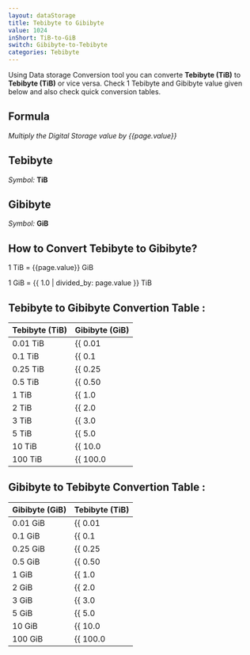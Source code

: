 ```yaml
---
layout: dataStorage
title: Tebibyte to Gibibyte
value: 1024
inShort: TiB-to-GiB
switch: Gibibyte-to-Tebibyte
categories: Tebibyte
---
```


Using Data storage Conversion tool you can converte **Tebibyte (TiB)** to **Tebibyte (TiB)** or vice versa. Check 1 Tebibyte and Gibibyte value given below and also check quick conversion tables.

## Formula
*Multiply the Digital Storage value by {{page.value}}*

## Tebibyte
*Symbol:* **TiB**

## Gibibyte
*Symbol:* **GiB**

## How to Convert Tebibyte to Gibibyte?

1 TiB = {{page.value}} GiB

1 GiB = {{ 1.0 | divided_by: page.value }} TiB


## Tebibyte to Gibibyte Convertion Table :

| Tebibyte (TiB) | Gibibyte (GiB) |
| ---- | ---- |
| 0.01 TiB | {{ 0.01 | times: page.value }} GiB |
| 0.1 TiB | {{ 0.1 | times: page.value }} GiB |
| 0.25 TiB | {{ 0.25 | times: page.value }} GiB |
| 0.5 TiB | {{ 0.50 | times: page.value }} GiB |
| 1 TiB | {{ 1.0 | times: page.value }} GiB |
| 2 TiB | {{ 2.0 | times: page.value }} GiB |
| 3 TiB | {{ 3.0 | times: page.value }} GiB |
| 5 TiB | {{ 5.0 | times: page.value }} GiB |
| 10 TiB | {{ 10.0 | times: page.value }} GiB |
| 100 TiB | {{ 100.0 | times: page.value }} GiB |

## Gibibyte to Tebibyte Convertion Table :

| Gibibyte (GiB) | Tebibyte (TiB) |
| ---- | ---- |
| 0.01 GiB | {{ 0.01 | divided_by: page.value }} TiB |
| 0.1 GiB | {{ 0.1 | divided_by: page.value }} TiB |
| 0.25 GiB | {{ 0.25 | divided_by: page.value }} TiB |
| 0.5 GiB | {{ 0.50 | divided_by: page.value }} TiB |
| 1 GiB | {{ 1.0 | divided_by: page.value }} TiB |
| 2 GiB | {{ 2.0 | divided_by: page.value }} TiB |
| 3 GiB | {{ 3.0 | divided_by: page.value }} TiB |
| 5 GiB | {{ 5.0 | divided_by: page.value }} TiB |
| 10 GiB | {{ 10.0 | divided_by: page.value }} TiB |
| 100 GiB | {{ 100.0 | divided_by: page.value }} TiB |


<script>
document.getElementById('selectInput')[17].selected = true
document.getElementById('selectOutput')[13].selected = true
</script>
